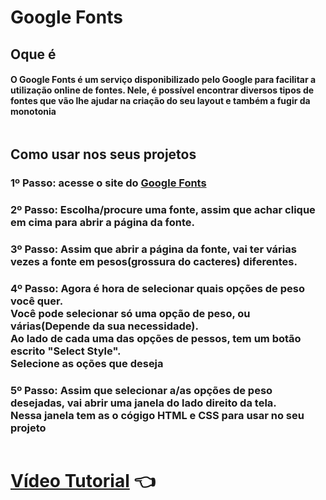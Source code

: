 <h1>Google Fonts</h1>

<h2>Oque é</h2>
<h4>O Google Fonts é um serviço disponibilizado pelo Google para facilitar a utilização online de fontes. Nele, é possível encontrar diversos tipos de fontes que vão lhe ajudar na criação do seu layout e também a fugir da monotonia</h4>
<img src="https://designroom.com/wp-content/uploads/2019/03/Anna-March-Blog.jpg" alt="">

<h2>Como usar nos seus projetos</h2>
<h3>1º Passo: acesse o site do <a href="https://fonts.google.com">Google Fonts</a></h3>
<h3>2º Passo: Escolha/procure uma fonte, assim que achar clique em cima para abrir a página da fonte.</h3>
<h3>3º Passo: Assim que abrir a página da fonte, vai ter várias vezes a fonte em pesos(grossura do cacteres) diferentes. </h3>
<h3>4º Passo: Agora é hora de selecionar quais opções de peso você quer.
    <br>
    Você pode selecionar só uma opção de peso, ou várias(Depende da sua necessidade).
    <br>
    Ao lado de cada uma das opções de pessos, tem um botão escrito "Select Style".
    <br>
    Selecione as oções que deseja 
</h3>
<h3>5º Passo: Assim que selecionar a/as opções de peso desejadas, vai abrir uma janela do lado direito da tela.
    <br>
    Nessa janela tem as o cógigo HTML e CSS para usar no seu projeto
</h3>
<img src="https://creativecodecraft.com/wp-content/uploads/2020/04/embed-google-fonts-on-website.jpg" alt="">
<h1><a href="https://drive.google.com/drive/folders/1zotCLIZj1CXZvMYL9K6qeNFYLOHhaEpS">Vídeo Tutorial</a> 👈</h1>
